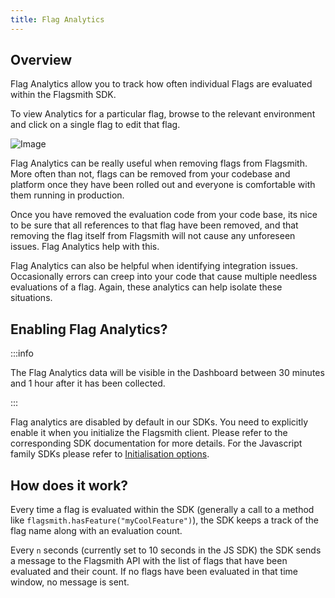 ```yaml
---
title: Flag Analytics
---
```


## Overview

Flag Analytics allow you to track how often individual Flags are evaluated within the Flagsmith SDK.

To view Analytics for a particular flag, browse to the relevant environment and click on a single flag to edit that
flag.

![Image](/img/flag-analytics.png)

Flag Analytics can be really useful when removing flags from Flagsmith. More often than not, flags can be removed from
your codebase and platform once they have been rolled out and everyone is comfortable with them running in production.

Once you have removed the evaluation code from your code base, its nice to be sure that all references to that flag have
been removed, and that removing the flag itself from Flagsmith will not cause any unforeseen issues. Flag Analytics help
with this.

Flag Analytics can also be helpful when identifying integration issues. Occasionally errors can creep into your code
that cause multiple needless evaluations of a flag. Again, these analytics can help isolate these situations.

## Enabling Flag Analytics?

:::info

The Flag Analytics data will be visible in the Dashboard between 30 minutes and 1 hour after it has been collected.

:::

Flag analytics are disabled by default in our SDKs. You need to explicitly enable it when you initialize the Flagsmith
client. Please refer to the corresponding SDK documentation for more details. For the Javascript family SDKs please
refer to [Initialisation options](https://docs.flagsmith.com/clients/javascript#initialisation-options).

## How does it work?

Every time a flag is evaluated within the SDK (generally a call to a method like
`flagsmith.hasFeature("myCoolFeature")`), the SDK keeps a track of the flag name along with an evaluation count.

Every `n` seconds (currently set to 10 seconds in the JS SDK) the SDK sends a message to the Flagsmith API with the list
of flags that have been evaluated and their count. If no flags have been evaluated in that time window, no message is
sent.
